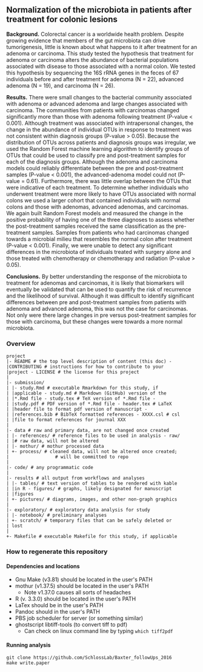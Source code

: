 ## Normalization of the microbiota in patients after treatment for colonic lesions

**Background.** Colorectal cancer is a worldwide health problem. Despite growing evidence
that members of the gut microbiota can drive tumorigenesis, little is known about what
happens to it after treatment for an adenoma or carcinoma. This study tested the hypothesis
that treatment for adenoma or carcinoma alters the abundance of bacterial populations
associated with disease to those associated with a normal colon. We tested this hypothesis
by sequencing the 16S rRNA genes in the feces of 67 individuals before and after treatment
for adenoma (N = 22), advanced adenoma (N = 19), and carcinoma (N = 26).

**Results.** There were small changes to the bacterial community associated with adenoma or advanced adenoma and large changes associated with carcinoma. The communities from patients with carcinomas changed significantly more than those with adenoma following treatment (P-value < 0.001). Although treatment was associated with intrapersonal changes, the change in the abundance of individual OTUs in response to treatment was not consistent within diagnosis groups (P-value > 0.05). Because the distribution of OTUs across patients and diagnosis groups was irregular, we used the Random Forest machine learning algorithm to identify groups of OTUs that could be used to classify pre and post-treatment samples for each of the diagnosis groups. Although the adenoma and carcinoma models could reliably differentiate between the pre and post-treatment samples (P-value < 0.001), the advanced-adenoma model could not (P-value = 0.61). Furthermore, there was little overlap between the OTUs that were indicative of each treatment. To determine whether individuals who underwent treatment were more likely to have OTUs associated with normal colons we used a larger cohort that contained individuals with normal colons and those with adenomas, advanced adenomas, and carcinomas. We again built Random Forest models and measured the change in the positive probability of having one of the three diagnoses to assess whether the post-treatment samples received the same classification as the pre-treatment samples. Samples from patients who had carcinomas changed towards a microbial milieu that resembles the normal colon after treatment (P-value < 0.001). Finally, we were unable to detect any significant differences in the microbiota of individuals treated with surgery alone and those treated with chemotherapy or chemotherapy and radiation (P-value > 0.05).

**Conclusions.** By better understanding the response of the microbiota to treatment for
adenomas and carcinomas, it is likely that biomarkers will eventually be validated that can
be used to quantify the risk of recurrence and the likelihood of survival. Although it was
difficult to identify significant differences between pre and post-treatment samples from
patients with adenoma and advanced adenoma, this was not the case for carcinomas.
Not only were there large changes in pre versus post-treatment samples for those with
carcinoma, but these changes were towards a more normal microbiota.



### Overview
	project
	|- README # the top level description of content (this doc) -
	|CONTRIBUTING # instructions for how to contribute to your
	|project - LICENSE # the license for this project
	|
	|- submission/
	| |- study.Rmd # executable Rmarkdown for this study, if
	| |applicable - study.md # Markdown (GitHub) version of the
	| |*.Rmd file - study.tex # TeX version of *.Rmd file -
	| |study.pdf # PDF version of *.Rmd file - header.tex # LaTeX
	| |header file to format pdf version of manuscript -
	| |references.bib # BibTeX formatted references - XXXX.csl # csl
	| |file to format references for journal XXX
	|
	|- data # raw and primary data, are not changed once created
	| |- references/ # reference files to be used in analysis - raw/
	| |# raw data, will not be altered
	| |- mothur/ # mothur processed data
	| +- process/ # cleaned data, will not be altered once created;
	|                 # will be committed to repo
	|
	|- code/ # any programmatic code
	|
	|- results # all output from workflows and analyses
	| |- tables/ # text version of tables to be rendered with kable
	| |in R - figures/ # graphs, likely designated for manuscript
	| |figures
	| +- pictures/ # diagrams, images, and other non-graph graphics
	|
	|- exploratory/ # exploratory data analysis for study
	| |- notebook/ # preliminary analyses
	| +- scratch/ # temporary files that can be safely deleted or
	| lost
	|
	+- Makefile # executable Makefile for this study, if applicable
### How to regenerate this repository
#### Dependencies and locations  
* Gnu Make (v3.81) should be located in the user's PATH  
* mothur (v1.37.5) should be located in the user's PATH
	* Note v1.37.0 causes all sorts of headaches  	
* R (v. 3.3.0) should be located in the user's PATH  
* LaTex should be in the user's PATH
* Pandoc should in the user's PATH
* PBS job scheduler for server (or something similar)
* ghostscript libtiff-tools (to convert tiff to pdf)
	* Can check on linux command line by typing `which tiff2pdf`

#### Running analysis  
```git clone https://github.com/SchlossLab/Baxter_followUps_2016```  
```make write.paper```
